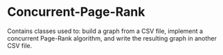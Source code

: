 # Concurrent-Page-Rank
Contains classes used to: build a graph from a CSV file, implement a concurrent Page-Rank algorithm, and write the resulting graph in another CSV file.
